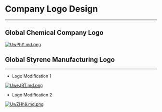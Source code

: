# Company Logo Design
---------------------

## Global Chemical Company Logo

[![UwPhI1.md.png](https://s1.ax1x.com/2020/07/15/UwPhI1.md.png)](https://imgchr.com/i/UwPhI1)

## Global Styrene Manufacturing Logo
----------------------
* Logo Modification 1

[![UweJBT.md.png](https://s1.ax1x.com/2020/07/15/UweJBT.md.png)](https://imgchr.com/i/UweJBT)

* Logo Modification 2

[![UwZHh9.md.png](https://s1.ax1x.com/2020/07/15/UwZHh9.md.png)](https://imgchr.com/i/UwZHh9)
